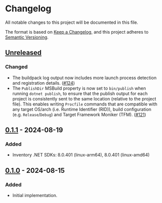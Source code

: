 # Changelog

All notable changes to this project will be documented in this file.

The format is based on [Keep a Changelog](https://keepachangelog.com/en/1.1.0/),
and this project adheres to [Semantic Versioning](https://semver.org/spec/v2.0.0.html).

## [Unreleased]

### Changed

- The buildpack log output now includes more launch process detection and registration details. ([#124](https://github.com/heroku/buildpacks-dotnet/pull/124))
- The `PublishDir` MSBuild property is now set to `bin/publish` when running `dotnet publish`, to ensure that the publish output for each project is consistently sent to the same location (relative to the project file). This enables writing `Procfile` commands that are compatible with any target OS/arch (i.e. Runtime Identifier (RID)), build configuration (e.g. `Release`/`Debug`) and Target Framework Moniker (TFM). ([#121](https://github.com/heroku/buildpacks-dotnet/pull/121))

## [0.1.1] - 2024-08-19

### Added

- Inventory .NET SDKs: 8.0.401 (linux-arm64), 8.0.401 (linux-amd64)

## [0.1.0] - 2024-08-15

### Added

- Initial implementation.

[unreleased]: https://github.com/heroku/buildpacks-dotnet/compare/v0.1.1...HEAD
[0.1.1]: https://github.com/heroku/buildpacks-dotnet/compare/v0.1.0...v0.1.1
[0.1.0]: https://github.com/heroku/buildpacks-dotnet/releases/tag/v0.1.0

